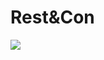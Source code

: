 # Rest&Con

[![](http://img.youtube.com/vi/oxoupf1i4uM/0.jpg)](http://www.youtube.com/watch?v=oxoupf1i4uM "Rest&Con")
